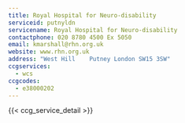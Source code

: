 ```yaml
---
title: Royal Hospital for Neuro-disability
serviceid: putnyldn
servicename: Royal Hospital for Neuro-disability
contactphone: 020 8780 4500 Ex 5050
email: kmarshall@rhn.org.uk
website: www.rhn.org.uk
address: "West Hill    Putney London SW15 3SW"
ccgservices:
  - wcs
ccgcodes:
  - e38000202
---
```


{{< ccg_service_detail >}}

